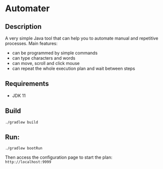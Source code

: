 # Automater

## Description

A very simple Java tool that can help you to automate manual and repetitive processes. Main features:

- can be programmed by simple commands
- can type characters and words
- can move, scroll and click mouse
- can repeat the whole execution plan and wait between steps

## Requirements

- JDK 11

## Build

```shell
./gradlew build
```

## Run:

```
./gradlew bootRun
```

Then access the configuration page to start the plan: `http://localhost:9999`
